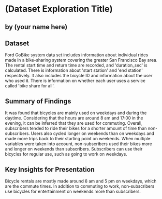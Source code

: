 # (Dataset Exploration Title)
## by (your name here)


## Dataset

Ford GoBike system data set includes information about individual rides made in a bike-sharing system covering the greater San Francisco Bay area. The rental start time and return time are recorded, and 'duration_sec' is calculated. There is information about 'start station' and 'end station' respectively. It also includes the bicycle ID and information about the user who used it. There is information on whether each user uses a service called 'bike share for all'.

## Summary of Findings

It was found that bicycles are mainly used on weekdays and during the daytime. Considering that the hours are around 8 am and 17:00 in the evening, it can be inferred that they are used for commuting. Overall, subscribers tended to ride their bikes for a shorter amount of time than non-subscribers. Users also cycled longer on weekends than on weekdays and made more trips back to their starting point on weekends. When multiple variables were taken into account, non-subscribers used their bikes more and longer on weekends than subscribers. Subscribers can use their bicycles for regular use, such as going to work on weekdays.


## Key Insights for Presentation

Bicycle rentals are mostly made around 8 am and 5 pm on weekdays, which are the commute times. In addition to commuting to work, non-subscribers use bicycles for entertainment on weekends more than subscribers.